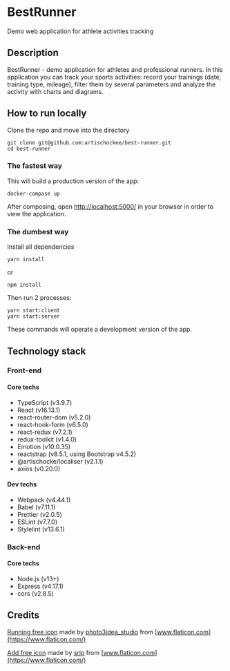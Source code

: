 # BestRunner

Demo web application for athlete activities tracking

## Description

BestRunner - demo application for athletes and professional runners. In this application you can track your sports activities: record your trainings (date, training type, mileage), filter them by several parameters and analyze the activity with charts and diagrams.

## How to run locally

Clone the repo and move into the directory

```
git clone git@github.com:artischockee/best-runner.git
cd best-runner
```

### The fastest way

This will build a production version of the app:

```
docker-compose up
```

After composing, open [http://localhost:5000/](http://localhost:5000/) in your browser in order to view the application.

### The dumbest way

Install all dependencies

```
yarn install
```

or

```
npm install
```

Then run 2 processes:

```
yarn start:client
yarn start:server
```

These commands will operate a development version of the app.

## Technology stack

### Front-end

#### Core techs

- TypeScript (v3.9.7)
- React (v16.13.1)
- react-router-dom (v5.2.0)
- react-hook-form (v6.5.0)
- react-redux (v7.2.1)
- redux-toolkit (v1.4.0)
- Emotion (v10.0.35)
- reactstrap (v8.5.1, using Bootstrap v4.5.2)
- @artischocke/localiser (v2.1.1)
- axios (v0.20.0)

#### Dev techs

- Webpack (v4.44.1)
- Babel (v7.11.1)
- Prettier (v2.0.5)
- ESLint (v7.7.0)
- Stylelint (v13.6.1)

### Back-end

#### Core techs

- Node.js (v13+)
- Express (v4.17.1)
- cors (v2.8.5)

## Credits

[Running free icon](https://www.flaticon.com/free-icon/running_1108758) made by [photo3idea_studio](https://www.flaticon.com/authors/photo3idea-studio) from [www.flaticon.com](https://www.flaticon.com/)

[Add free icon](https://www.flaticon.com/free-icon/add_1237946) made by [srip](https://www.flaticon.com/authors/srip) from [www.flaticon.com](https://www.flaticon.com/)
